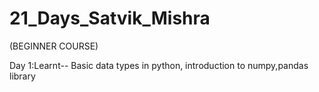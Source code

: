 # 21_Days_Satvik_Mishra
(BEGINNER COURSE)

Day 1:Learnt-- Basic data types in python, introduction to numpy,pandas library
